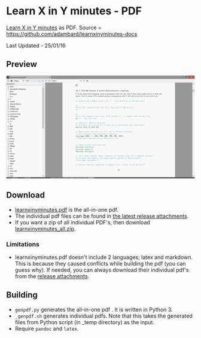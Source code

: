 # Learn X in Y minutes - PDF

[Learn X in Y minutes](http://learnxinyminutes.com) as PDF. Source = https://github.com/adambard/learnxinyminutes-docs

Last Updated - 25/01/16


## Preview
![Screenshot](screenshot.png)


## Download

* [learnxinyminutes.pdf](https://github.com/aviaryan/learnxinyminutes-pdf/releases/download/v1.0.0/learnxinyminutes.pdf) is the all-in-one pdf.
* The individual pdf files can be found in [the latest release attachments](https://github.com/aviaryan/learnxinyminutes-pdf/releases/latest).
* If you want a zip of all individual PDF's, then download [learnxinyminutes_all.zip](https://github.com/aviaryan/learnxinyminutes-pdf/releases/download/v1.0.0/learnxinyminutes_all.zip).


### Limitations

* learnxinyminutes.pdf doesn't include 2 languages; latex and markdown. This is because they caused conflicts while building the pdf (you can guess why). If needed, you can always download their individual pdf's from the [release attachments](https://github.com/aviaryan/learnxinyminutes-pdf/releases/latest).
 

## Building

* `genpdf.py` generates the all-in-one pdf . It is written in Python 3.
* `_genpdf.sh` generates individual pdfs. Note that this takes the generated files from Python script (in _temp directory) as the input.
* Require `pandoc` and `latex`.